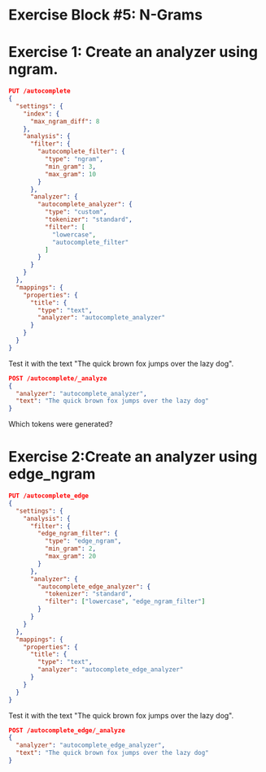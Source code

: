 # Exercise Block #5: N-Grams

# Exercise 1: Create an analyzer using ngram.

```json
PUT /autocomplete
{
  "settings": {
    "index": {
      "max_ngram_diff": 8
    },
    "analysis": {
      "filter": {
        "autocomplete_filter": {
          "type": "ngram",
          "min_gram": 3,
          "max_gram": 10
        }
      },
      "analyzer": {
        "autocomplete_analyzer": {
          "type": "custom",
          "tokenizer": "standard",
          "filter": [
            "lowercase",
            "autocomplete_filter"
          ]
        }
      }
    }
  },
  "mappings": {
    "properties": {
      "title": {
        "type": "text",
        "analyzer": "autocomplete_analyzer"
      }
    }
  }
}
```

Test it with the text "The quick brown fox jumps over the lazy dog".

```json
POST /autocomplete/_analyze
{
  "analyzer": "autocomplete_analyzer",
  "text": "The quick brown fox jumps over the lazy dog"
}
```

Which tokens were generated?

# Exercise 2:Create an analyzer using edge_ngram

```json
PUT /autocomplete_edge
{
  "settings": {
    "analysis": {
      "filter": {
        "edge_ngram_filter": {
          "type": "edge_ngram",
          "min_gram": 2,
          "max_gram": 20
        }
      },
      "analyzer": {
        "autocomplete_edge_analyzer": {
          "tokenizer": "standard",
          "filter": ["lowercase", "edge_ngram_filter"]
        }
      }
    }
  },
  "mappings": {
    "properties": {
      "title": {
        "type": "text",
        "analyzer": "autocomplete_edge_analyzer"
      }
    }
  }
}
```

Test it with the text "The quick brown fox jumps over the lazy dog".

```json
POST /autocomplete_edge/_analyze
{
  "analyzer": "autocomplete_edge_analyzer",
  "text": "The quick brown fox jumps over the lazy dog"
}
```
